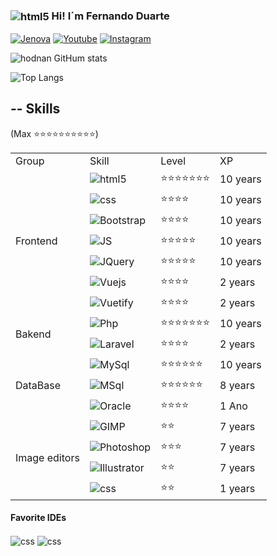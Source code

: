 ### <img align="center" alt="html5" src="https://img.icons8.com/fluency/25/null/brazil.png" /> Hi! I´m Fernando Duarte

[![Jenova](https://img.shields.io/website?label=jenova.com.br&style=for-the-badge&url=https://jenova.app)](https://jenova.app)
[![Youtube](https://img.shields.io/badge/YouTube-FF0000?style=for-the-badge&logo=youtube&logoColor=white)](https://www.youtube.com/@jenovasolucoes3694)
[![Instagram](https://img.shields.io/badge/Instagram-E4405F?style=for-the-badge&logo=instagram&logoColor=white)](https://www.instagram.com/jenovasolucoes/)

![hodnan GitHum stats](https://github-readme-stats.vercel.app/api?username=hodnan&show_icons=true&theme=codeSTACKr)


![Top Langs](https://github-readme-stats.vercel.app/api/top-langs/?username=hodnan&show_icons=true&hide=hack&theme=codeSTACKr)

## -- Skills
(Max ⭐⭐⭐⭐⭐⭐⭐⭐⭐⭐)


<table>
    <tr >
        <td >Group</td>
        <td>Skill</td>
        <td>Level</td>
        <td>XP</td>
    </tr>
    <tr>
        <td rowspan="7">Frontend</td>
        <td>
            <img align="center" alt="html5"
                src="https://img.shields.io/badge/HTML-323330?style=for-the-badge&logo=html5&logoColor=E34F26" />
            </tb>
        <td>⭐⭐⭐⭐⭐⭐⭐</td>
        <td>10 years</td>
    </tr>
    <tr>
        <td>
            <img align="center" alt="css"
                src="https://img.shields.io/badge/CSS-323330?&style=for-the-badge&logo=css3&logoColor=1572B6" />
        <td>
            ⭐⭐⭐⭐
        </td>
        <td>10 years</td>
    </tr>
    <tr>
        <td>
            <img align="center" alt="Bootstrap"
                src="https://img.shields.io/badge/Bootstrap-7952B3?style=for-the-badge&logo=Bootstrap&logoColor=FFFFFF" />
        <td>
            ⭐⭐⭐⭐
        </td>
        <td>10 years</td>
    </tr>
    <tr>
        <td>
            <img align="center" alt="JS"
                src="https://img.shields.io/badge/JavaScript-323330?style=for-the-badge&logo=javascript&logoColor=F7DF1E" />
            </tb>
        <td>⭐⭐⭐⭐⭐</td>
        <td>10 years</td>
    </tr>
    <tr>
        <td>
            <img align="center" alt="JQuery"
                src="https://img.shields.io/badge/jQuery-323330?style=for-the-badge&logo=jQuery&logoColor=0769AD" />
            </tb>
        <td>⭐⭐⭐⭐⭐</td>
        <td>10 years</td>
    </tr>
    <tr>
        <td>
            <img align="center" alt="Vuejs"
                src="https://img.shields.io/badge/Vue.js-323330?style=for-the-badge&logo=vue.js&logoColor=4FC08D" />
        <td>⭐⭐⭐⭐</td>
        <td>2 years</td>
    </tr>
    <tr>
        <td>
            <img align="center" alt="Vuetify"
                src="https://img.shields.io/badge/Vuetify-1867C0?style=for-the-badge&logo=Vuetify" />
        <td>⭐⭐⭐⭐</td>
        <td>2 years</td>
    </tr>
    <tr>
        <td rowspan="3">Bakend</td>
        <td>
            <img align="center" alt="Php"
                src="https://img.shields.io/badge/PHP-777BB4?style=for-the-badge&logo=php&logoColor=white" />
        <td>
            ⭐⭐⭐⭐⭐⭐⭐
        </td>
        <td>10 years</td>
    </tr>
    <tr>
        <td>
            <img align="center" alt="Laravel"
                src="https://img.shields.io/badge/Laravel-FF2D20?style=for-the-badge&logo=laravel&logoColor=white" />
        <td>
            ⭐⭐⭐⭐
        </td>
        <td>2 years</td>
    </tr>
    <tr>
    </tr>
    <tr>
        <td rowspan="3">DataBase</td>
        <td>
            <img align="center" alt="MySql"
                src="https://img.shields.io/badge/MySQL-EEEEEE?style=for-the-badge&logo=mysql&logoColor=4479A1" />
        <td>
            ⭐⭐⭐⭐⭐⭐
        </td>
        <td>10 years</td>
    </tr>
    <tr>
        <td>
            <img align="center" alt="MSql"
                src="https://img.shields.io/badge/MSQL%20Server-FFFFFF?style=for-the-badge&logo=microsoft%20sql%20server&logoColor=F80000" />
        <td>
            ⭐⭐⭐⭐⭐⭐
        </td>
        <td>8 years</td>
    </tr>
    <tr>
        <td>
            <img align="center" alt="Oracle"
                src="https://img.shields.io/badge/Oracle-FFFFFF?style=for-the-badge&logo=Oracle&logoColor=F80000" />
        <td>
            ⭐⭐⭐⭐
        </td>
        <td>1 Ano</td>
    </tr>
    <tr>
        <td rowspan="4">Image editors</td>
        <td>
            <img align="center" alt="GIMP"
                src="https://img.shields.io/badge/Gimp-FFFFFF?style=for-the-badge&logo=GIMP&logoColor=5C5543" />
        <td>
            ⭐⭐
        </td>
        <td>7 years</td>
    </tr>
    <tr>
        <td>
            <img align="center" alt="Photoshop"
                src="https://img.shields.io/badge/Photoshop-323330?style=for-the-badge&logo=AdobePhotoshop&logoColor=31A8FF" />
        <td>
            ⭐⭐⭐
        </td>
        <td>7 years</td>
    </tr>
    <tr>
        <td>
            <img align="center" alt="Illustrator"
                src="https://img.shields.io/badge/Illustrator-323330?style=for-the-badge&logo=Adobe Illustrator&logoColor=FF9A00" />
        <td>
            ⭐⭐
        </td>
        <td>7 years</td>
    </tr>
    <tr>
        <td>
            <img align="center" alt="css"
                src="https://img.shields.io/badge/Inkscape-FFFFFF?style=for-the-badge&logo=Inkscape&logoColor=323330" />
        <td>
            ⭐⭐
        </td>
        <td>1 years</td>
    </tr>
</table>

#### Favorite IDEs
<img align="center" alt="css"
    src="https://img.shields.io/badge/Notepad++-90E59A.svg?style=for-the-badge&logo=notepad%2B%2B&logoColor=black" />
<img align="center" alt="css"
    src="https://img.shields.io/badge/Visual_Studio_Code-0078D4?style=for-the-badge&logo=visual%20studio%20code&logoColor=white" />
